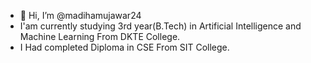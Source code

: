 - 👋 Hi, I’m @madihamujawar24
- I'am currently studying 3rd year(B.Tech) in  Artificial Intelligence and Machine Learning From DKTE College.
- I Had completed Diploma in CSE From SIT College.

